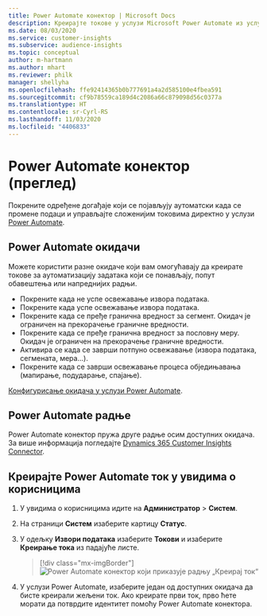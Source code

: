```yaml
---
title: Power Automate конектор | Microsoft Docs
description: Креирајте токове у услузи Microsoft Power Automate из услуге Dynamics 365 Customer Insights.
ms.date: 08/03/2020
ms.service: customer-insights
ms.subservice: audience-insights
ms.topic: conceptual
author: m-hartmann
ms.author: mhart
ms.reviewer: philk
manager: shellyha
ms.openlocfilehash: ffe92414365b0b777691a4a2d585100e4fbea591
ms.sourcegitcommit: cf9b78559ca189d4c2086a66c879098d56c0377a
ms.translationtype: HT
ms.contentlocale: sr-Cyrl-RS
ms.lasthandoff: 11/03/2020
ms.locfileid: "4406833"
---
```

# <a name="power-automate-connector-preview"></a>Power Automate конектор (преглед)

Покрените одређене догађаје који се појављују аутоматски када се промене подаци и управљајте сложенијим токовима директно у услузи [Power Automate](https://flow.microsoft.com/).

## <a name="power-automate-triggers"></a>Power Automate окидачи

Можете користити разне окидаче који вам омогућавају да креирате токове за аутоматизацију задатака који се понављају, попут обавештења или напреднијих радњи. 

- Покрените када не успе освежавање извора података. 
- Покрените када успе освежавање извора података.
- Покрените када се пређе гранична вредност за сегмент. Окидач је ограничен на прекорачење граничне вредности.
- Покрените када се пређе гранична вредност за пословну меру. Окидач је ограничен на прекорачење граничне вредности.
- Активира се када се заврши потпуно освежавање (извора података, сегмената, мера...).
- Покрените када се заврши освежавање процеса обједињавања (мапирање, подударање, спајање).

[Конфигурисање окидача у услузи Power Automate](https://flow.microsoft.com/connectors/shared_customerinsights/dynamics-365-customer-insights-connector/).

## <a name="power-automate-actions"></a>Power Automate радње
Power Automate конектор пружа друге радње осим доступних окидача. За више информација погледајте [Dynamics 365 Customer Insights Connector](https://docs.microsoft.com/connectors/customerinsights/).

## <a name="create-a-power-automate-flow-in-audience-insights"></a>Креирајте Power Automate ток у увидима о корисницима

1. У увидима о корисницима идите на **Администратор** > **Систем**.

1. На страници **Систем** изаберите картицу **Статус**.

1. У одељку **Извори података** изаберите **Токови** и изаберите **Креирање тока** из падајуће листе.
   > [!div class="mx-imgBorder"]
   > ![Power Automate конектор који приказује радњу „Креирај ток“](media/power-automate-connector-create-flow.png "Power Automate конектор који приказује радњу „Креирај ток“")

1. У услузи Power Automate, изаберите један од доступних окидача да бисте креирали жељени ток. Ако креирате први ток, прво ћете морати да потврдите идентитет помоћу Power Automate конектора.
